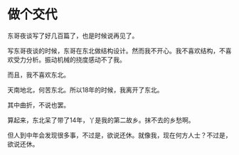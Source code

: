 # 做个交代

东哥夜谈写了好几百篇了，也是时候说再见了。

写东哥夜谈的时候，东哥在东北做结构设计。然而我不开心。我不喜欢结构，不喜欢受力分析。振动机械的挠度感动不了我。

而且，我不喜欢东北。

天南地北，何苦东北。所以18年的时候，我离开了东北。

其中曲折，不说也罢。

算起来，东北呆了带了14年，丫是我的第二故乡。抹不去的乡愁啊。

但人到中年会发现很多事，不过是，欲说还休。就像我，现在何方人士？不过是，欲说还休。